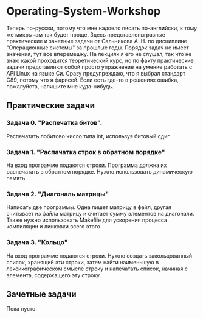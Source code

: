 # Operating-System-Workshop

Теперь по-русски, потому что мне надоело писать по-английски, к тому же микрычам так будет проще. Здесь представлены разные практические и зачетные задачи от Сальникова А. Н. по дисциплине "Операционные системы" за прошлые годы. Порядок задач не имеет значения, тут все вперемешку. На лекциях я его не слушал, так что не знаю какой проходится теоретический курс, но по факту практические задачи представляют собой просто упражнение на умение работать с API Linux на языке Си. Сразу предупреждаю, что я выбрал стандарт C89, потому что я фарисей. Если есть где-то в решениях ошибка, пожалуйста, напишите мне куда-нибудь.

## Практические задачи

### Задача 0. "Распечатка битов".
Распечатать побитово число типа int, используя битовый сдиг.

### Задача 1. "Распачатка строк в обратном порядке"
На вход программе подаются строки. Программа должна их распечатать в обратном порядке. Нужно использовать динамическую память.

### Задача 2. "Диагональ матрицы"
Написать две программы. Одна пишет матрицу в файл, другая считывает из файла матрицу и считает сумму элементов на диагонали. Также нужно использовать Makefile для ускорения процесса компиляции и линковки всего этого.

### Задача 3. "Кольцо"
На вход программе подаются строки. Нужно создать закольцованный список, хранящий эти строки, затем найти наименьшую в лексикографическом смысле строку и напечатать список, начиная с элемента, содержащего эту строку.

## Зачетные задачи
Пока пусто.
